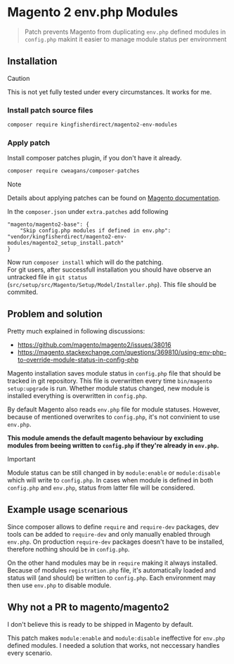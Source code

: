# Magento 2 env.php Modules

> Patch prevents Magento from duplicating `env.php` defined modules in `config.php` makint it easier to manage module status per environment

## Installation

> [!CAUTION]
> This is not yet fully tested under every circumstances. It works for me.

### Install patch source files

```sh
composer require kingfisherdirect/magento2-env-modules
```

### Apply patch

Install composer patches plugin, if you don't have it already.

```sh
composer require cweagans/composer-patches
```

> [!NOTE]
> Details about applying patches can be found on [Magento documentation](https://experienceleague.adobe.com/en/docs/commerce-operations/upgrade-guide/patches/apply).

In the `composer.json` under `extra.patches` add following
```
"magento/magento2-base": {
    "Skip config.php modules if defined in env.php": "vendor/kingfisherdirect/magento2-env-modules/magento2_setup_install.patch"
}
```

Now run `composer install` which will do the patching.  
For git users, after successfull installation you should have observe an untracked file in `git status` (`src/setup/src/Magento/Setup/Model/Installer.php`). This file should be commited.

## Problem and solution

Pretty much explained in following discussions:

- https://github.com/magento/magento2/issues/38016
- https://magento.stackexchange.com/questions/369810/using-env-php-to-override-module-status-in-config-php

Magento installation saves module status in `config.php` file that should be tracked in git repository. This file is overwritten every time `bin/magento setup:upgrade` is run. Whether module status changed, new module is installed everything is overwritten in `config.php`.

By default Magento also reads `env.php` file for module statuses. However, because of mentioned overwrites to `config.php`, it's not convinient to use `env.php`.

**This module amends the default magento behaviour by excluding modules from beeing written to `config.php` if they're already in `env.php`.**

> [!IMPORTANT]
> Module status can be still changed in by `module:enable` or `module:disable` which will write to `config.php`.
> In cases when module is defined in both `config.php` and `env.php`, status from latter file will be considered.

## Example usage scenarious

Since composer allows to define `require` and `require-dev` packages, dev tools can be added to `require-dev` and only manually enabled through `env.php`. On production `require-dev` packages doesn't have to be installed, therefore nothing should be in `config.php`.

On the other hand modules may be in `require` making it always installed. Because of modules `registration.php` file, it's automatically loaded and status will (and should) be written to `config.php`. Each environment may then use `env.php` to disable module.

## Why not a PR to magento/magento2

I don't believe this is ready to be shipped in Magento by default.

This patch makes `module:enable` and `module:disable` ineffective for `env.php` defined modules. I needed a solution that works, not neccessary handles every scenario.
